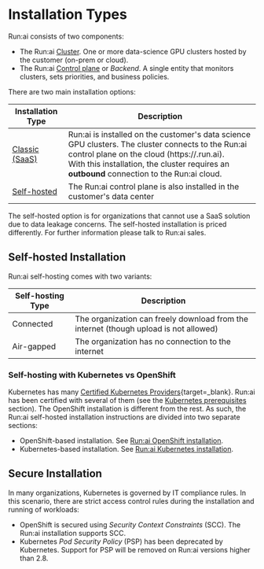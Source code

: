 
# Installation Types

Run:ai consists of two components:

* The Run:ai [Cluster](../../../home/components/#the-runai-cluster). One or more data-science GPU clusters hosted by the customer (on-prem or cloud).
* The Run:ai [Control plane](../../../home/components/#the-runai-cloud) or _Backend_. A single entity that monitors clusters, sets priorities, and business policies. 

<!-- ![img/architecture.png](img/architecture.png) -->

There are two main installation options:

| Installation Type | Description | 
|-------------------|-------------|
| [Classic (SaaS)](cluster-setup/cluster-setup-intro.md)  | Run:ai is installed on the customer's data science GPU clusters. The cluster connects to the Run:ai control plane on the cloud (https://<tenant-name>.run.ai). <br> With this installation, the cluster requires an __outbound__ connection to the Run:ai cloud. |
| [Self-hosted](self-hosted/overview.md)       | The Run:ai control plane is also installed in the customer's data center |


The self-hosted option is for organizations that cannot use a SaaS solution due to data leakage concerns. The self-hosted installation is priced differently. For further information please talk to Run:ai sales. 


## Self-hosted Installation


Run:ai self-hosting comes with two variants:

| Self-hosting Type | Description | 
|------------|-------------|
| Connected  | The organization can freely download from the internet (though upload is not allowed) |
| Air-gapped | The organization has no connection to the internet |

### Self-hosting with Kubernetes vs OpenShift

Kubernetes has many [Certified Kubernetes Providers](https://kubernetes.io/docs/setup/#production-environment){target=_blank}. Run:ai has been certified with several of them (see the [Kubernetes prerequisites](cluster-setup/cluster-prerequisites.md#kubernetes) section). The OpenShift installation is different from the rest. As such, the Run:ai self-hosted installation instructions are divided into two separate sections:

* OpenShift-based installation. See [Run:ai OpenShift installation](self-hosted/ocp/prerequisites.md).
* Kubernetes-based installation. See [Run:ai Kubernetes installation](self-hosted/k8s/prerequisites.md).

## Secure Installation

In many organizations, Kubernetes is governed by IT compliance rules. In this scenario, there are strict access control rules during the installation and running of workloads:

* OpenShift is secured using _Security Context Constraints_ (SCC). The Run:ai installation supports SCC.
* Kubernetes _Pod Security Policy_ (PSP) has been deprecated by Kubernetes. Support for PSP will be removed on Run:ai versions higher than 2.8.



